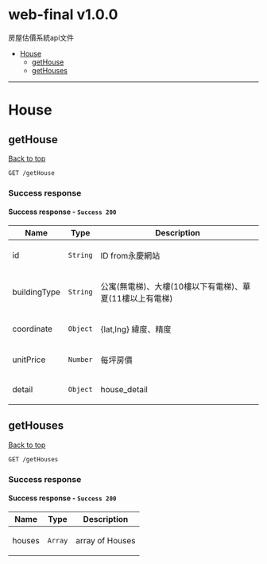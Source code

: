 <a name="top"></a>
# web-final v1.0.0

房屋估價系統api文件

 - [House](#House)
   - [getHouse](#getHouse)
   - [getHouses](#getHouses)

___


# <a name='House'></a> House

## <a name='getHouse'></a> getHouse
[Back to top](#top)

```
GET /getHouse
```

### Success response

#### Success response - `Success 200`

| Name     | Type       | Description                           |
|----------|------------|---------------------------------------|
| id | `String` | <p>ID from永慶網站</p> |
| buildingType | `String` | <p>公寓(無電梯)、大樓(10樓以下有電梯)、華夏(11樓以上有電梯)</p> |
| coordinate | `Object` | <p>{lat,lng} 緯度、精度</p> |
| unitPrice | `Number` | <p>每坪房價</p> |
| detail | `Object` | <p>house_detail</p> |

## <a name='getHouses'></a> getHouses
[Back to top](#top)

```
GET /getHouses
```

### Success response

#### Success response - `Success 200`

| Name     | Type       | Description                           |
|----------|------------|---------------------------------------|
| houses | `Array` | <p>array of Houses</p> |

